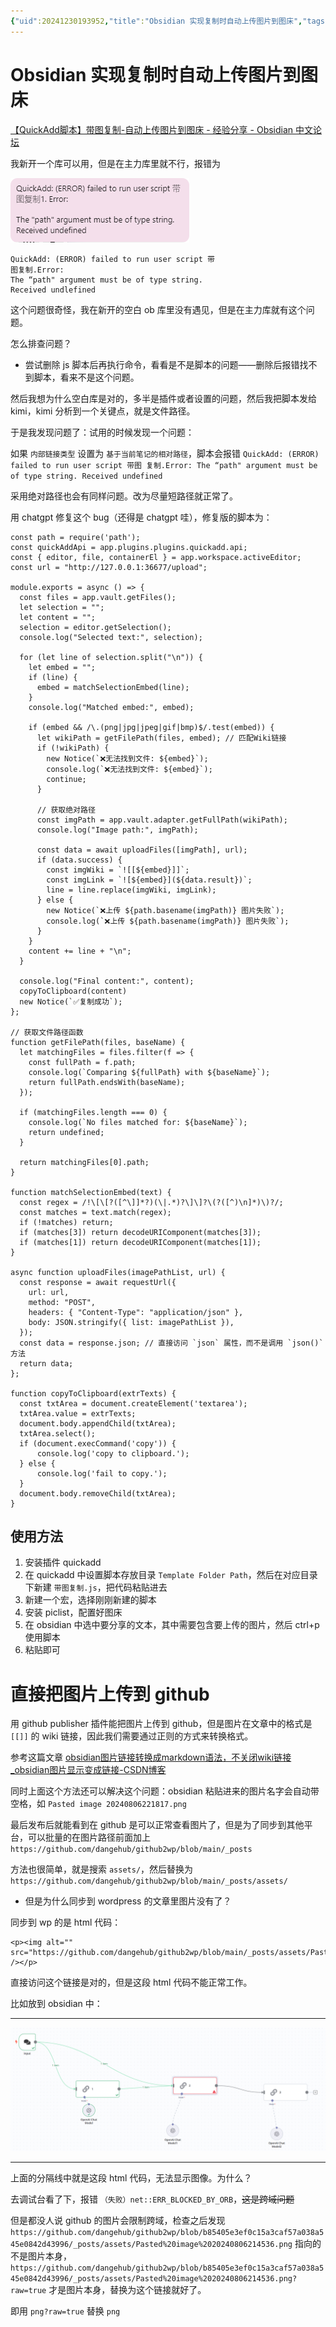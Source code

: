 ```yaml
---
{"uid":20241230193952,"title":"Obsidian 实现复制时自动上传图片到图床","tags":["geek"],"description":null,"author":"曲淡歌","type":"other","draft":false,"editable":false,"modified":20250108105859,"share":true,"git_title":"2024-08-11-obsidian-pic-upload","categories":["geek"],"dg-publish":true,"created":"2025-03-08T11:35","updated":"2025-04-15T21:50","dg-path":"Obsidian/Obsidian实现复制时自动上传图片到图床.md","permalink":"/Obsidian/Obsidian实现复制时自动上传图片到图床/","dgPassFrontmatter":true,"noteIcon":""}
---
```



# Obsidian 实现复制时自动上传图片到图床

[【QuickAdd脚本】带图复制-自动上传图片到图床 - 经验分享 - Obsidian 中文论坛](https://forum-zh.obsidian.md/t/topic/34059/8)

我新开一个库可以用，但是在主力库里就不行，报错为

![assets/Pasted image 20240808164552.png](/img/user/105-%E6%9E%81%E5%AE%A2/%E5%86%99%E4%BD%9C%E5%B7%A5%E5%85%B7/assets/Pasted%20image%2020240808164552.png)

```
QuickAdd: (ERROR) failed to run user script 带
图复制.Error:
The “path" argument must be of type string.
Received undlefined
```

这个问题很奇怪，我在新开的空白 ob 库里没有遇见，但是在主力库就有这个问题。

怎么排查问题？

- 尝试删除 js 脚本后再执行命令，看看是不是脚本的问题——删除后报错找不到脚本，看来不是这个问题。

然后我想为什么空白库是对的，多半是插件或者设置的问题，然后我把脚本发给 kimi，kimi 分析到一个关键点，就是文件路径。

于是我发现问题了：试用的时候发现一个问题：

如果 `内部链接类型` 设置为 `基于当前笔记的相对路径`，脚本会报错
`QuickAdd: (ERROR) failed to run user script 带图 复制.Error: The “path" argument must be of type string. Received undefined`

采用绝对路径也会有同样问题。改为尽量短路径就正常了。

 用 chatgpt 修复这个 bug（还得是 chatgpt 哇），修复版的脚本为：

```
const path = require('path');
const quickAddApi = app.plugins.plugins.quickadd.api;
const { editor, file, containerEl } = app.workspace.activeEditor;
const url = "http://127.0.0.1:36677/upload";

module.exports = async () => {
  const files = app.vault.getFiles();
  let selection = "";
  let content = "";
  selection = editor.getSelection();
  console.log("Selected text:", selection);

  for (let line of selection.split("\n")) {
    let embed = "";
    if (line) {
      embed = matchSelectionEmbed(line);
    }
    console.log("Matched embed:", embed);

    if (embed && /\.(png|jpg|jpeg|gif|bmp)$/.test(embed)) {
      let wikiPath = getFilePath(files, embed); // 匹配Wiki链接
      if (!wikiPath) {
        new Notice(`❌无法找到文件: ${embed}`);
        console.log(`❌无法找到文件: ${embed}`);
        continue;
      }

      // 获取绝对路径
      const imgPath = app.vault.adapter.getFullPath(wikiPath);
      console.log("Image path:", imgPath);

      const data = await uploadFiles([imgPath], url);
      if (data.success) {
        const imgWiki = `![[${embed}]]`;
        const imgLink = `![${embed}](${data.result})`;
        line = line.replace(imgWiki, imgLink);
      } else {
        new Notice(`❌上传 ${path.basename(imgPath)} 图片失败`);
        console.log(`❌上传 ${path.basename(imgPath)} 图片失败`);
      }
    }
    content += line + "\n";
  }
  
  console.log("Final content:", content);
  copyToClipboard(content)
  new Notice(`✅复制成功`);
};

// 获取文件路径函数
function getFilePath(files, baseName) {
  let matchingFiles = files.filter(f => {
    const fullPath = f.path;
    console.log(`Comparing ${fullPath} with ${baseName}`);
    return fullPath.endsWith(baseName);
  });
  
  if (matchingFiles.length === 0) {
    console.log(`No files matched for: ${baseName}`);
    return undefined;
  }

  return matchingFiles[0].path;
}

function matchSelectionEmbed(text) {
  const regex = /!\[\[?([^\]]*?)(\|.*)?\]\]?\(?([^)\n]*)\)?/;
  const matches = text.match(regex);
  if (!matches) return;
  if (matches[3]) return decodeURIComponent(matches[3]);
  if (matches[1]) return decodeURIComponent(matches[1]);
}

async function uploadFiles(imagePathList, url) {
  const response = await requestUrl({
    url: url,
    method: "POST",
    headers: { "Content-Type": "application/json" },
    body: JSON.stringify({ list: imagePathList }),
  });
  const data = response.json; // 直接访问 `json` 属性，而不是调用 `json()` 方法
  return data;
};

function copyToClipboard(extrTexts) {
  const txtArea = document.createElement('textarea');
  txtArea.value = extrTexts;
  document.body.appendChild(txtArea);
  txtArea.select();
  if (document.execCommand('copy')) {
      console.log('copy to clipboard.');
  } else {
      console.log('fail to copy.');
  }
  document.body.removeChild(txtArea);
}

```

## 使用方法

1. 安装插件 quickadd
2. 在 quickadd 中设置脚本存放目录 `Template Folder Path`，然后在对应目录下新建 `带图复制.js`，把代码粘贴进去
3. 新建一个宏，选择刚刚新建的脚本
4. 安装 piclist，配置好图床
5. 在 obsidian 中选中要分享的文本，其中需要包含要上传的图片，然后 ctrl+p 使用脚本
6. 粘贴即可

# 直接把图片上传到 github

用 github publisher 插件能把图片上传到 github，但是图片在文章中的格式是 `[[]]` 的 wiki 链接，因此我们需要通过正则的方式来转换格式。

参考这篇文章 [obsidian图片链接转换成markdown语法，不关闭wiki链接_obsidian图片显示变成链接-CSDN博客](https://blog.csdn.net/shinigami2/article/details/128516807)

同时上面这个方法还可以解决这个问题：obsidian 粘贴进来的图片名字会自动带空格，如 `Pasted image 20240806221817.png`

最后发布后就能看到在 github 是可以正常查看图片了，但是为了同步到其他平台，可以批量的在图片路径前面加上 `https://github.com/dangehub/github2wp/blob/main/_posts`

方法也很简单，就是搜索 `assets/`，然后替换为 `https://github.com/dangehub/github2wp/blob/main/_posts/assets/`

 - 但是为什么同步到 wordpress 的文章里图片没有了？

同步到 wp 的是 html 代码：

```
<p><img alt="" src="https://github.com/dangehub/github2wp/blob/main/_posts/assets/Pasted%20image%2020240806214536.png" /></p>
```

直接访问这个链接是对的，但是这段 html 代码不能正常工作。

比如放到 obsidian 中：

---
<p><img alt="" src="https://github.com/dangehub/github2wp/blob/main/_posts/assets/Pasted%20image%2020240806214536.png" /></p>

---

上面的分隔线中就是这段 html 代码，无法显示图像。为什么？

去调试台看了下，报错 `（失败）net::ERR_BLOCKED_BY_ORB`，~~这是跨域问题~~

但是都没人说 github 的图片会限制跨域，检查之后发现 `https://github.com/dangehub/github2wp/blob/b85405e3ef0c15a3caf57a038a545e0842d43996/_posts/assets/Pasted%20image%2020240806214536.png` 指向的不是图片本身，`https://github.com/dangehub/github2wp/blob/b85405e3ef0c15a3caf57a038a545e0842d43996/_posts/assets/Pasted%20image%2020240806214536.png?raw=true` 才是图片本身，替换为这个链接就好了。

即用 `png?raw=true` 替换 `png`
